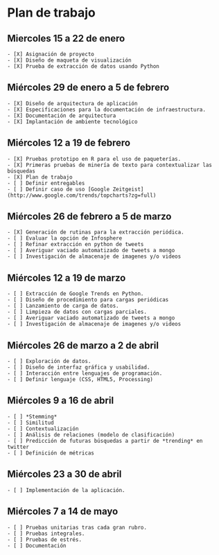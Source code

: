 Plan de trabajo
=================================

Miercoles 15 a 22 de enero
----------------------------------------------

~~~
- [X] Asignación de proyecto
- [X] Diseño de maqueta de visualización
- [X] Prueba de extracción de datos usando Python
~~~

Miércoles 29 de enero a 5 de febrero
----------------------------------------------

~~~
- [X] Diseño de arquitectura de aplicación
- [X] Especificaciones para la documentación de infraestructura.
- [X] Documentación de arquitectura
- [X] Implantación de ambiente tecnológico
~~~


Miércoles 12 a 19 de febrero
----------------------------------------------

~~~
- [X] Pruebas prototipo en R para el uso de paqueterías.
- [X] Primeras pruebas de minería de texto para contextualizar las búsquedas
- [X] Plan de trabajo
- [ ] Definir entregables
- [ ] Definir caso de uso [Google Zeitgeist](http://www.google.com/trends/topcharts?zg=full)
~~~



Miércoles 26 de febrero a 5 de marzo
----------------------------------------------

~~~
- [X] Generación de rutinas para la extracción periódica.
- [ ] Evaluar la opción de Infosphere
- [ ] Refinar extracción en python de tweets
- [ ] Averiguar vaciado automatizado de tweets a mongo
- [ ] Investigación de almacenaje de imagenes y/o videos
~~~


Miércoles 12 a 19 de marzo
----------------------------------------------

~~~
- [ ] Extracción de Google Trends en Python.
- [ ] Diseño de procedimiento para cargas periódicas
- [ ] Lanzamiento de carga de datos.
- [ ] Limpieza de datos con cargas parciales.
- [ ] Averiguar vaciado automatizado de tweets a mongo
- [ ] Investigación de almacenaje de imagenes y/o videos
~~~

Miércoles 26 de marzo a 2 de abril
----------------------------------------------

~~~
- [ ] Exploración de datos.
- [ ] Diseño de interfaz gráfica y usabilidad.
- [ ] Interacción entre lenguajes de programación.
- [ ] Definir lenguaje (CSS, HTML5, Processing)
~~~


Miércoles 9 a 16 de abril
----------------------------------------------

~~~
- [ ] *Stemming*
- [ ] Similitud
- [ ] Contextualización
- [ ] Análisis de relaciones (modelo de clasificación)
- [ ] Predicción de futuras búsquedas a partir de *trending* en twitter
- [ ] Definición de métricas
~~~

Miércoles 23 a 30 de abril
----------------------------------------------

~~~
- [ ] Implementación de la aplicación.
~~~

Miércoles 7 a 14 de mayo
----------------------------------------------

~~~
- [ ] Pruebas unitarias tras cada gran rubro.
- [ ] Pruebas integrales.
- [ ] Pruebas de estrés.
- [ ] Documentación
~~~
